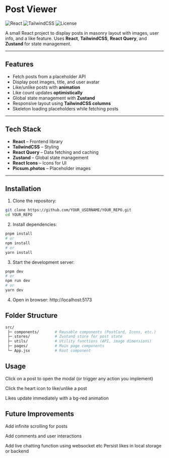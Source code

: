 # Post Viewer

![React](https://img.shields.io/badge/React-61DAFB?logo=react&logoColor=white)
![TailwindCSS](https://img.shields.io/badge/TailwindCSS-38B2AC?logo=tailwind-css&logoColor=white)
![License](https://img.shields.io/badge/License-MIT-green)

A small React project to display posts in masonry layout with images, user info, and a like feature. Uses **React**, **TailwindCSS**, **React Query**, and **Zustand** for state management.  

---

## Features

- Fetch posts from a placeholder API  
- Display post images, title, and user avatar  
- Like/unlike posts with **animation**  
- Like count updates **optimistically**  
- Global state management with **Zustand**  
- Responsive layout using **TailwindCSS columns**  
- Skeleton loading placeholders while fetching posts  

---

## Tech Stack

- **React** – Frontend library  
- **TailwindCSS** – Styling  
- **React Query** – Data fetching and caching  
- **Zustand** – Global state management  
- **React Icons** – Icons for UI  
- **Picsum.photos** – Placeholder images  

---

## Installation

1. Clone the repository:

```bash
git clone https://github.com/YOUR_USERNAME/YOUR_REPO.git
cd YOUR_REPO
```
2. Install dependencies:

```bash
pnpm install
# or
npm install
# or
yarn install
```
3. Start the development server:
```bash
pnpm dev
# or
npm run dev
# or
yarn dev
```

4. Open in browser: http://localhost:5173

## Folder Structure
```bash
src/
 ├─ components/       # Reusable components (PostCard, Icons, etc.)
 ├─ stores/           # Zustand store for post state
 ├─ utils/            # Utility functions (API, image dimensions)
 ├─ pages/            # Main page components
 └─ App.jsx           # Root component
```
## Usage
Click on a post to open the modal (or trigger any action you implement)

Click the heart icon to like/unlike a post

Likes update immediately with a bg-red animation

## Future Improvements
Add infinite scrolling for posts

Add comments and user interactions

Add live chatting function using websocket etc
Persist likes in local storage or backend

